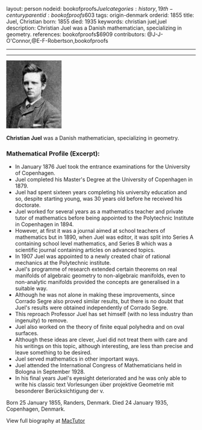 layout: person
nodeid: bookofproofs$Juel
categories: history,19th-century
parentid: bookofproofs$603
tags: origin-denmark
orderid: 1855
title: Juel, Christian
born: 1855
died: 1935
keywords: christian juel,juel
description: Christian Juel was a Danish mathematician, specializing in geometry.
references: bookofproofs$6909
contributors: @J-J-O'Connor,@E-F-Robertson,bookofproofs

---



---

![Juel.jpg](https://github.com/bookofproofs/bookofproofs.github.io/blob/main/_sources/_assets/images/portraits/Juel.jpg?raw=true)

**Christian Juel** was a Danish mathematician, specializing in geometry.

### Mathematical Profile (Excerpt):
* In January 1876 Juel took the entrance examinations for the University of Copenhagen.
* Juel completed his Master's Degree at the University of Copenhagen in 1879.
* Juel had spent sixteen years completing his university education and so, despite starting young, was 30 years old before he received his doctorate.
* Juel worked for several years as a mathematics teacher and private tutor of mathematics before being appointed to the Polytechnic Institute in Copenhagen in 1894.
* However, at first it was a journal aimed at school teachers of mathematics but in 1890, when Juel was editor, it was split into Series A containing school level mathematics, and Series B which was a scientific journal containing articles on advanced topics.
* In 1907 Juel was appointed to a newly created chair of rational mechanics at the Polytechnic institute.
* Juel's programme of research extended certain theorems on real manifolds of algebraic geometry to non-algebraic manifolds, even to non-analytic manifolds provided the concepts are generalised in a suitable way.
* Although he was not alone in making these improvements, since Corrado Segre also proved similar results, but there is no doubt that Juel's results were obtained independently of Corrado Segre.
* This reproach Professor Juel has set himself (with no less industry than ingenuity) to remove.
* Juel also worked on the theory of finite equal polyhedra and on oval surfaces.
* Although these ideas are clever, Juel did not treat them with care and his writings on this topic, although interesting, are less than precise and leave something to be desired.
* Juel served mathematics in other important ways.
* Juel attended the International Congress of Mathematicians held in Bologna in September 1928.
* In his final years Juel's eyesight deteriorated and he was only able to write his classic text Vorlesungen über projektive Geometrie mit besonderer Berücksichtigung der v.

Born 25 January 1855, Randers, Denmark. Died 24 January 1935, Copenhagen, Denmark.

View full biography at [MacTutor](https://mathshistory.st-andrews.ac.uk/Biographies/Juel/)
